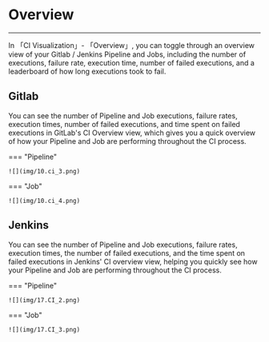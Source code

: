 # Overview
---

In 「CI Visualization」- 「Overview」, you can toggle through an overview view of your Gitlab / Jenkins Pipeline and Jobs, including the number of executions, failure rate, execution time, number of failed executions, and a leaderboard of how long executions took to fail.

## Gitlab

You can see the number of Pipeline and Job executions, failure rates, execution times, number of failed executions, and time spent on failed executions in GitLab's CI Overview view, which gives you a quick overview of how your Pipeline and Job are performing throughout the CI process.

=== "Pipeline"

    ![](img/10.ci_3.png)

=== "Job"

    ![](img/10.ci_4.png)

## Jenkins

You can see the number of Pipeline and Job executions, failure rates, execution times, the number of failed executions, and the time spent on failed executions in Jenkins' CI overview view, helping you quickly see how your Pipeline and Job are performing throughout the CI process.

=== "Pipeline"

    ![](img/17.CI_2.png)

=== "Job"

    ![](img/17.CI_3.png)
